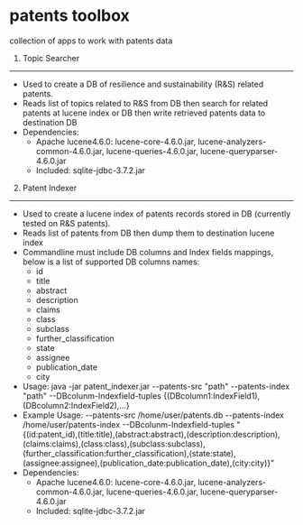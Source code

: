patents toolbox
===============

collection of apps to work with patents data

1. Topic Searcher
------------------
  - Used to create a DB of resilience and sustainability (R&S) related patents.
  - Reads list of topics related to R&S from DB then search for related patents at lucene index or DB then write retrieved patents data to destination DB
  - Dependencies:
    - Apache lucene4.6.0: lucene-core-4.6.0.jar, lucene-analyzers-common-4.6.0.jar, lucene-queries-4.6.0.jar, lucene-queryparser-4.6.0.jar
    - Included: sqlite-jdbc-3.7.2.jar

2. Patent Indexer
------------------
  - Used to create a lucene index of patents records stored in DB (currently tested on R&S patents).
  - Reads list of patents from DB then dump them to destination lucene index
  - Commandline must include DB columns and Index fields mappings, below is a list of supported DB columns names:
      - id
      - title
      - abstract
      - description
      - claims
      - class
      - subclass
      - further_classification
      - state
      - assignee
      - publication_date
      - city
   - Usage: java -jar patent_indexer.jar --patents-src "path" --patents-index "path" --DBcolunm-Indexfield-tuples {(DBcolumn1:IndexField1),(DBcolumn2:IndexField2),...}
  - Example Usage: --patents-src /home/user/patents.db --patents-index /home/user/patents-index --DBcolunm-Indexfield-tuples "{(id:patent_id),(title:title),(abstract:abstract),(description:description),(claims:claims),(class:class),(subclass:subclass),(further_classification:further_classification),(state:state),(assignee:assignee),(publication_date:publication_date),(city:city)}"
  - Dependencies:
    - Apache lucene4.6.0: lucene-core-4.6.0.jar, lucene-analyzers-common-4.6.0.jar, lucene-queries-4.6.0.jar, lucene-queryparser-4.6.0.jar
    - Included: sqlite-jdbc-3.7.2.jar
